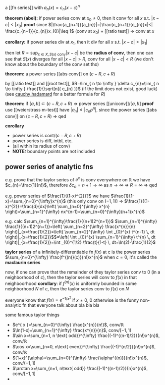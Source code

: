 a [[fn series]] with $a_{n}(x)=c_{n}(x-c)^{n}$


**theorem (abel):** if power series conv at $x_{0}\neq 0$, then it conv for all $x$ s.t. $|x-c|<|x_{0}|$
**proof**
since $|\frac{a_{n+1}}{a_{n}}|=|\frac{c_{n+1}}{c_{n}}x|<| \frac{c_{n+1}}{c_{n}}x_{0}|\leq 1$ (conv at $x_{0}$) + [[ratio test]] => conv at $x$

**corollary:** if power series div at $x_{1}$, then it div for all $x$ s.t. $|x-c|>|x_{1}|$

then let $R=\sup_{x\in X, S(x) \text{ conv}}|x-c|$ be the **radius of conv**, then one can see that $S(x)$ diverges for all $|x-c|>R$, conv for all $|x-c|<R$ (we don't know about the boundary of the conv set tho)

**theorem:** a power series [[abs conv]] on $(c-R, c+R)$

by [[ratio test]] and [[root test]], $R=\lim_{ n \to \infty } \delta c_{n}=\lim_{ n \to \infty } \frac{1}{\sqrt[n]{ c_{n} }}$ (if the limit does not exist, good luck) (see [cauchy hadamard](https://en.wikipedia.org/wiki/Cauchy%E2%80%93Hadamard_theorem) for a better formula for $R$)

**theorem:** if $[a,b]\subset (c-R, c+R)$  => power series [[uniconv]]/$[a,b]$
**proof**
use [[weierstrass m-test]]
have $|a_{n}|\leq |c_{n}\rho^{n}|$, since the power series [[abs conv]] on $(c-R, c+R)$ => qed

**corollary**
- power series is cont/$(c-R,c+R)$
- power series is diff, intbl, etc.
- (all within its radius of conv)
- **NOTE:** boundary points are not included

## power series of analytic fns
e.g. prove that the taylor series of $e^{x}$ is conv everywhere on $\mathbb{R}$
we have $c_{n}=\frac{1}{n!}$, therefore $\delta c_{n}=n+1\to \infty$ as $n\to\infty$ => $R=\infty$ => qed

e.g. power series of $\frac{1}{(1-x)^{2}}?$
we have $\frac{1}{1-x}=\sum_{n=0}^{\infty}x^{n}$ (this only conv on $(-1, 1)$)
=> $\frac{1}{(1-x)^{2}}=\frac{d}{dx}\left( \sum_{n=0}^{\infty} x^{n} \right)=\sum_{n=1}^{\infty} nx^{n-1}=\sum_{n=0}^{\infty}(n+1)x^{n}$

e.g. calc $\sum_{n=1}^{\infty}\frac{1}{(n+1)2^{n+1}}$
$\sum_{n=1}^{\infty} \frac{1}{(n+1)2^{n+1}}=\left( \sum_{n=2}^{\infty} \frac{x^{n}}{n} \right)|_{x=\frac{1}{2}}=\left( \sum_{n=2}^{\infty} \int _{0}^{x} t^{n-1} \, dt \right)|_{x=\frac{1}{2}}$$=\left( \int _{0}^{x} \sum_{n=1}^{\infty} t^{n} \, dt \right)|_{x=\frac{1}{2}}=\int _{0}^{1/2} \frac{t}{1-t} \, dt=\ln(2)-\frac{1}{2}$

**taylor series** of a infinitely-differentiable fn $f(x)$ at c is the power series $\sum_{n=0}^{\infty} \frac{f^{(n)}(c)}{n!}x^{n}$
when $c=0$, it's called the **maclaurin series**

now, if one can prove that the remainder of they taylor series conv to 0 (in a neighborhood of $c$), then the taylor series will conv to $f(x)$ in that neighboorhood
**corollary**: if $f^{(n)}(x)$ is uniformly bounded in some neighborhood $N$ of $c$, then the taylor series conv to $f(x)$ on $N$

everyone know that $f(x)=e^{ -1/x^{2} }$ if $x\neq 0$, $0$ otherwise is the funny non-analytic fn that everyone talk about bla bla bla

some famous taylor things
- $e^{ x }=\sum_{n=0}^{\infty} \frac{x^{n}}{n!}$, conv/$\mathbb{R}$
- $\ln(1-x)=\sum_{n=1}^{\infty} \frac{x^{n}}{n}$, conv/$[-1,1)$
- $\sin x=\sum_{n=1, n \text{ odd}}^{\infty} \frac{(-1)^{(n-1)/2}}{n!}x^{n}$, conv/$\mathbb{R}$
- $\cos x=\sum_{n=0, n\text{ even}}^{\infty} \frac{(-1)^{n/2}}{n!}x^{n}$, conv/$\mathbb{R}$
- $(1+x)^{\alpha}=\sum_{n=0}^{\infty} \frac{\alpha^{(n)}}{n!}x^{n}$, conv/$(-1,1)$
- $\arctan x=\sum_{n=1, n\text{ odd}} \frac{(-1)^{(n-1)/2}}{n}x^{n}$, conv/$[-1,1]$
- 